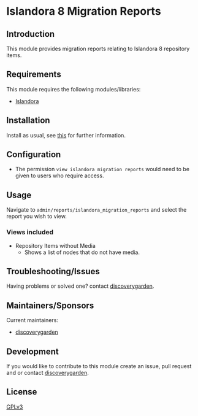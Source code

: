 # Islandora 8 Migration Reports


## Introduction
This module provides migration reports relating to Islandora 8 repository items.

## Requirements

This module requires the following modules/libraries:

* [Islandora](https://github.com/Islandora/islandora)

## Installation

Install as usual, see
[this](https://drupal.org/documentation/install/modules-themes/modules-8) for
further information.

## Configuration

* The permission `view islandora migration reports` would need to be given to
  users who require access.

## Usage

Navigate to `admin/reports/islandora_migration_reports` and select the report
you wish to view.

### Views included
* Repository Items without Media
  * Shows a list of nodes that do not have media.

## Troubleshooting/Issues

Having problems or solved one? contact
[discoverygarden](http://support.discoverygarden.ca).

## Maintainers/Sponsors

Current maintainers:

* [discoverygarden](http://www.discoverygarden.ca)

## Development

If you would like to contribute to this module create an issue, pull request
and or contact
[discoverygarden](http://support.discoverygarden.ca).

## License

[GPLv3](http://www.gnu.org/licenses/gpl-3.0.txt)
